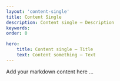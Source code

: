 ```yaml
---
layout: 'content-single'
title: Content Single
description: Content single — Description
keywords: 
order: 0 

hero:
    title: Content single — Title
    text: Content something — Text
---
```


Add your markdown content here ...
